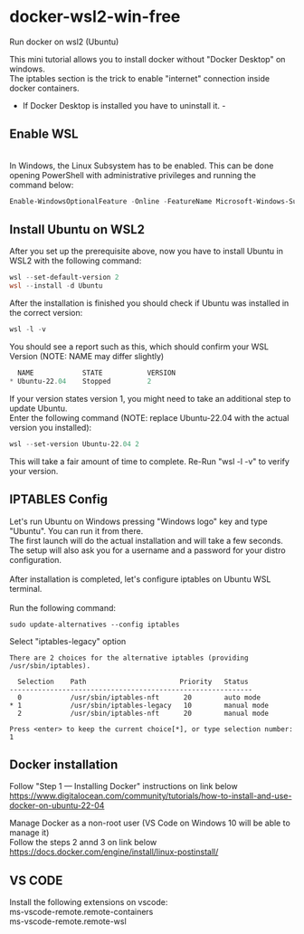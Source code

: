 # docker-wsl2-win-free
Run docker on wsl2 (Ubuntu)

This mini tutorial allows you to install docker without "Docker Desktop" on windows.
<br>The iptables section is the trick to enable "internet" connection inside docker containers.

- If Docker Desktop is installed you have to uninstall it. -

## Enable WSL

<br>In Windows, the Linux Subsystem has to be enabled. This can be done opening PowerShell with administrative privileges and running the command below:
```powershell
Enable-WindowsOptionalFeature -Online -FeatureName Microsoft-Windows-Subsystem-Linux
```

## Install Ubuntu on WSL2
After you set up the prerequisite above, now you have to install Ubuntu in WSL2 with the following command:
```powershell
wsl --set-default-version 2
wsl --install -d Ubuntu
```
After the installation is finished you should check if Ubuntu was installed in the correct version:
```powershell
wsl -l -v
```
You should see a report such as this, which should confirm your WSL Version (NOTE: NAME may differ slightly)
```powershell
  NAME            STATE           VERSION
* Ubuntu-22.04    Stopped         2
```
If your version states version 1, you might need to take an additional step to update Ubuntu.
<br>Enter the following command (NOTE: replace Ubuntu-22.04 with the actual version you installed):
```powershell
wsl --set-version Ubuntu-22.04 2
```
This will take a fair amount of time to complete. Re-Run "wsl -l -v" to verify your version.


## IPTABLES Config

Let's run Ubuntu on Windows pressing "Windows logo" key and type "Ubuntu". You can run it from there.
<br>The first launch will do the actual installation and will take a few seconds. The setup will also ask you for a username and a password for your distro configuration.
<br>
<br>After installation is completed, let's configure iptables on Ubuntu WSL terminal.
<br>
<br>Run the following command:
```console
sudo update-alternatives --config iptables
```
Select "iptables-legacy" option
```{.text .no-copy}
There are 2 choices for the alternative iptables (providing /usr/sbin/iptables).

  Selection    Path                       Priority   Status
------------------------------------------------------------
  0            /usr/sbin/iptables-nft      20        auto mode
* 1            /usr/sbin/iptables-legacy   10        manual mode
  2            /usr/sbin/iptables-nft      20        manual mode

Press <enter> to keep the current choice[*], or type selection number: 1
```

## Docker installation

Follow "Step 1 — Installing Docker" instructions on link below
<br>https://www.digitalocean.com/community/tutorials/how-to-install-and-use-docker-on-ubuntu-22-04


Manage Docker as a non-root user (VS Code on Windows 10 will be able to manage it)
<br>Follow the steps 2 annd 3 on link below
<br>https://docs.docker.com/engine/install/linux-postinstall/

## VS CODE
Install the following extensions on vscode:
<br>ms-vscode-remote.remote-containers
<br>ms-vscode-remote.remote-wsl
